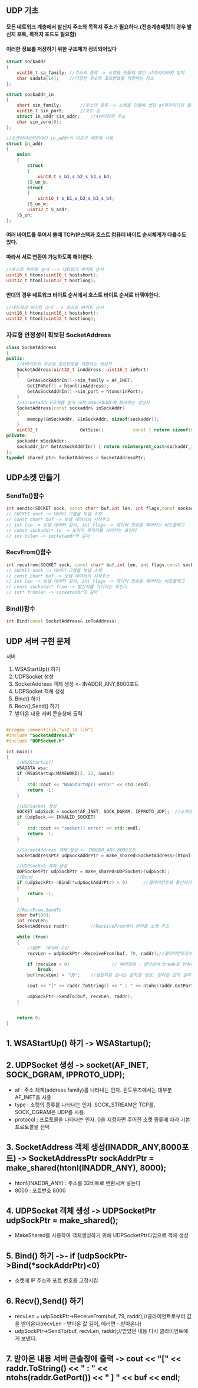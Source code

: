 ## UDP 기초
#### 모든 네트워크 계층에서 발신지 주소와 목적지 주소가 필요하다.(전송계층패킷의 경우 발신지 포트, 목적지 포드도 필요함)
#### 이러한 정보를 저장하기 위한 구조체가 정의되어있다

```cpp
struct sockaddr
{
	uint16_t sa_family;	//주소의 종류 -> 소켓을 만들때 썼던 af파라미터와 일치
	char sadata[14];	//다양한 주소와 포트번호를 저장하는 장소
};

struct sockaddr_in
{
	short sin_family;		//주소의 종류 -> 소켓을 만들때 썼던 af파라미터와 일치
	uint16_t sin_port;		//포트 값
	struct in_addr sin_addr;	//4바이트의 주소
	char sin_zero[8];		
};

//소켓라이브러리마다 in_addr이 다르기 때문에 사용
struct in_addr
{
	union
	{
		struct
		{
			uint8_t s_b1,s_b2,s_b3,s_b4;
		}S_un_b;
		struct
		{
			uint16_t s_b1,s_b2,s_b3,s_b4;
		}S_un_w;
		uint32_t S_addr;
	}S_un;
};
```

#### 여러 바이트를 묶어서 쓸때 TCP/IP스택과 호스트 컴퓨터 바이트  순서체계가 다를수도 있다.
#### 따라서 서로 변환이 가능하도록 해야한다.

```cpp
//호스트 바이트 순서 --> 네트워크 바이트 순서
uint16_t htons(uint16_t hostshort);
uint32_t htonl(uint32_t hostlong);
```

#### 반대의 경우 네트워크 바이트 순서에서 호스트 바이트 순서로 바꿔야한다.
```cpp
//네트워크 바이트 순서 --> 호스트 바이트 순서
uint16_t htons(uint16_t hostshort);
uint32_t htonl(uint32_t hostlong);
```


### 자료형 안정성이 확보된 SocketAddress
```cpp
class SocketAddress
{
public:
	//4바이트의 주소와 포트번호를 저장하는 생성자
	SocketAddress(uint32_t inAddress, uint16_t inPort) 
	{
		GetAsSockAddrIn()->sin_family = AF_INET;
		GetIP4Ref() = htonl(inAddress);
		GetAsSockAddrIn()->sin_port = htons(inPort);
	}
	//socketaddr구조체를 받아 내부 mSockAddr에 복사하는 생성자
	SocketAddress(const sockaddr& inSockAddr)
	{
		memcpy(&mSockAddr, &inSockAddr, sizeof(sockaddr));
	}
	uint32_t				GetSize()			const { return sizeof(sockaddr);
private:
	sockaddr mSockAddr;
	sockaddr_in* GetAsSockAddrIn() { return reinterpret_cast<sockaddr_in*>(&mSockAddr); }
};
typedef shared_ptr< SocketAddress > SocketAddressPtr;
```

## UDP소켓 만들기 
### SendTo()함수
```cpp
int sendto(SOCKET sock, const char* buf,int len, int flags,const sockaddr* to, int tolen);
// SOCKET sock -> 데이터 그램을 보낼 소켓
// const char* buf -> 보낼 데이터의 시작주소
// int len -> 보낼 데이터 길이, int flags -> 데이터 전송을 제어하는 비트플래그
// const sockaddr* to -> 도착지 목적지를 가리키는 포인터
// int tolen -> socketaddr의 길이
```
### RecvFrom()함수
```cpp
int recvfrom(SOCKET sock, const char* buf,int len, int flags,const sockaddr* to, int tolen);
// SOCKET sock -> 데이터 그램을 보낼 소켓
// const char* buf -> 보낼 데이터의 시작주소
// int len -> 보낼 데이터 길이, int flags -> 데이터 전송을 제어하는 비트플래그
// const sockaddr* from -> 발신자를 가리키는 포인터
// int* fromlen -> socketaddr의 길이
```
### Bind()함수
```cpp
int Bind(const SocketAddress& inToAddress);
```




## UDP 서버 구현 문제



서버
1. WSAStartUp() 하기
2. UDPSocket 생성
3. SocketAddress 객체 생성 <- INADDR_ANY,8000포트
4. UDPSocket 객체 생성
5. Bind() 하기
6. Recv(),Send() 하기
7. 받아온 내용 서버 콘솔창에 출력

```cpp

#pragma comment(lib,"ws2_32.lib")
#include "SocketAddress.h"
#include "UDPSocket.h"

int main()
{
	//WSAStartup()
	WSADATA wsa;
	if (WSAStartup(MAKEWORD(2, 2), &wsa))
	{
		std::cout << "WSAStartUp() error" << std::endl;
		return -1;
	}

	//UDPSocket 생성
	SOCKET udpSock = socket(AF_INET, SOCK_DGRAM, IPPROTO_UDP);	//소켓생성 함수(리눅스의 경우 intger로 설정) IF_INET(IPv4), UDP사용(SOCK_DGRAM,TCP경우 SOCK_STREAM)
	if (udpSock == INVALID_SOCKET)
	{
		std::cout << "socket() error" << std::endl;
		return -1;
	}

	//SocketAddress 객체 생성 <- INADDR_ANY,8000포트
	SocketAddressPtr udpSockAddrPtr = make_shared<SocketAddress>(htonl(INADDR_ANY), 8000);

	//UDPSocket 객체 생성
	UDPSocketPtr udpSockPtr = make_shared<UDPSocket>(udpSock);
	//Bind
	if (udpSockPtr->Bind(*udpSockAddrPtr) < 0)		//클라이언트와 통신하기위해서는 서버와 클라이언트를 연결해야 되서 Bind함
	{
		return -1;
	}

	//RecvFrom,SendTo
	char buf[80];
	int recvLen;
	SocketAddress raddr;		//ReceiveFrom에서 받아올 소켓 주소

	while (true)
	{
		//UDP  데이터 수신
		recvLen = udpSockPtr->ReceiveFrom(buf, 79, raddr);//클라이언트로부터 값을 받아온다(recvLen - 받아온 값 길이, 에러면 - 받아온다)

		if (recvLen < 0)				// 에러일때 - 받아와서 break로 반복문 탈출
			break;
		buf[recvLen] = '\0';	//널문자로 끝나는 문자열 생성, 받아온 값의 길이 다음번째에 null값 넣는다.

		cout << "[" << raddr.ToString() << " : " << ntohs(raddr.GetPort()) << " ] " << buf << endl;//받아온 내용 서버 콘솔창에 출력

		udpSockPtr->SendTo(buf, recvLen, raddr);														//받았던 내용 다시 클라이언트에게 보낸다.
	}


	return 0;
}
```
## 1. WSAStartUp() 하기 -> WSAStartup();
## 2. UDPSocket 생성 -> socket(AF_INET, SOCK_DGRAM, IPPROTO_UDP);
- af : 주소 체계(address family)를 나타내는 인자. 윈도우즈에서는 대부분 AF_INET을 사용
- type : 소켓의 종류를 나타내는 인자. SOCK_STREAM은 TCP를, SOCK_DGRAM은 UDP를 사용.
- protocol : 프로토콜을 나타내는 인자. 0을 지정하면 주어진 소켓 종류에 따라 기본 프로토콜을 선택
## 3. SocketAddress 객체 생성(INADDR_ANY,8000포트) -> SocketAddressPtr sockAddrPtr = make_shared<SocketAddress>(htonl(INADDR_ANY), 8000);
- htonl(INADDR_ANY) : 주소를 32비트로 변환시켜 넣는다
- 8000 : 포트번호 8000
## 4. UDPSocket 객체 생성 -> UDPSocketPtr udpSockPtr = make_shared<UDPSocket>();
- MakeShared를 사용하여 객체생성하기 위해 UDPSocketPtr타입으로 객체 생성
## 5. Bind() 하기 ->- if (udpSockPtr->Bind(*sockAddrPtr)<0)
- 소켓에 IP 주소와 포트 번호를 고정시킴
					
## 6. Recv(),Send() 하기
- recvLen = udpSockPtr->ReceiveFrom(buf, 79, raddr);//클라이언트로부터 값을 받아온다(recvLen - 받아온 값 길이, 에러면 - 받아온다)
- udpSockPtr->SendTo(buf, recvLen, raddr);//받았던 내용 다시 클라이언트에게 보낸다.

## 7. 받아온 내용 서버 콘솔창에 출력 -> cout << "[" << raddr.ToString() << " : " << ntohs(raddr.GetPort()) << " ] " << buf << endl;
